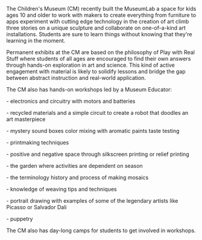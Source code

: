 <p><span style=font-weight: 400;>The Children's Museum (CM) recently built the MuseumLab a space for kids ages 10 and older to work with makers to create everything from furniture to apps experiment with cutting edge technology in the creation of art climb three stories on a unique sculpture and collaborate on one-of-a-kind art installations. Students are sure to learn things without knowing that they're learning in the moment.</span></p>

<p><span style=font-weight: 400;>Permanent exhibits at the CM are based on the philosophy of Play with Real Stuff where students of all ages are encouraged to find their own answers through hands-on exploration in art and science. This kind of active engagement with material is likely to solidify lessons and bridge the gap between abstract instruction and real-world application.</span></p>

<p><span style=font-weight: 400;>The CM also has hands-on workshops led by a Museum Educator:</span></p>  <p><span style=font-weight: 400;>- electronics and circuitry with motors and batteries</span></p>  <p><span style=font-weight: 400;>- recycled materials and a simple circuit to create a robot that doodles an art masterpiece</span></p>  <p><span style=font-weight: 400;>- mystery sound boxes color mixing with aromatic paints taste testing</span></p>  <p><span style=font-weight: 400;>- printmaking techniques</span></p>  <p><span style=font-weight: 400;>- positive and negative space through silkscreen printing or relief printing</span></p>  <p><span style=font-weight: 400;>- the garden where activities are dependent on season</span></p>  <p><span style=font-weight: 400;>- the terminology history and process of making mosaics</span></p>  <p><span style=font-weight: 400;>- knowledge of weaving tips and techniques</span></p>  <p><span style=font-weight: 400;>- portrait drawing with examples of some of the legendary artists like Picasso or Salvador Dali</span></p>  <p><span style=font-weight: 400;>- puppetry</span></p>

<p><span style=font-weight: 400;>The CM also has day-long camps for students to get involved in workshops.</span></p>